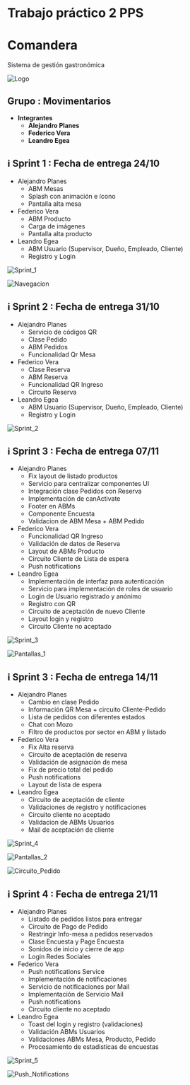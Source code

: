 # Trabajo práctico 2 PPS
# Comandera
Sistema de gestión gastronómica

![Logo](https://firebasestorage.googleapis.com/v0/b/tp2-comanda-pps.appspot.com/o/readme%2Flogo.png?alt=media&token=99928d52-07f6-42b1-b8fe-ad8da6f78413 "Logo")

## Grupo : Movimentarios

- **Integrantes**
  - **Alejandro Planes**
  - **Federico Vera**
  - **Leandro Egea**

## :information_source: Sprint 1 : Fecha de entrega 24/10 

- Alejandro Planes
  - ABM Mesas
  - Splash con animación e ícono
  - Pantalla alta mesa
- Federico Vera
  - ABM Producto
  - Carga de imágenes
  - Pantalla alta producto
- Leandro Egea
  - ABM Usuario (Supervisor, Dueño, Empleado, Cliente)
  - Registro y Login


![Sprint_1](https://firebasestorage.googleapis.com/v0/b/tp2-comanda-pps.appspot.com/o/readme%2Fsprint_1.png?alt=media&token=39219713-8688-4526-82c2-dc403235debc "Sprint 1")

![Navegacion](https://firebasestorage.googleapis.com/v0/b/tp2-comanda-pps.appspot.com/o/readme%2FNavegacion_app_V0.png?alt=media&token=b1c8ee22-1996-4fca-a3f4-ab3df7c5f5d0 "Navegacion")


## :information_source: Sprint 2 : Fecha de entrega 31/10 

- Alejandro Planes
  - Servicio de códigos QR
  - Clase Pedido
  - ABM Pedidos
  - Funcionalidad Qr Mesa
- Federico Vera  
  - Clase Reserva
  - ABM Reserva
  - Funcionalidad QR Ingreso
  - Circuito Reserva
- Leandro Egea
  - ABM Usuario (Supervisor, Dueño, Empleado, Cliente)
  - Registro y Login

![Sprint_2](https://firebasestorage.googleapis.com/v0/b/tp2-comanda-pps.appspot.com/o/readme%2Fsprint_2.png?alt=media&token=230624d0-1ed1-4ace-8def-ba3e2af7ba94 "Sprint 2")

## :information_source: Sprint 3 : Fecha de entrega 07/11 

- Alejandro Planes
  - Fix layout de listado productos
  - Servicio para centralizar componentes UI
  - Integración clase Pedidos con Reserva
  - Implementación de canActivate
  - Footer en ABMs 
  - Componente Encuesta
  - Validacion de ABM Mesa + ABM Pedido
- Federico Vera  
  - Funcionalidad QR Ingreso
  - Validación de datos de Reserva
  - Layout de ABMs Producto
  - Circuito Cliente de Lista de espera
  - Push notifications
- Leandro Egea
  - Implementación de interfaz para autenticación
  - Servicio para implementación de roles de usuario
  - Login de Usuario registrado y anónimo
  - Registro con QR
  - Circuito de aceptación de nuevo Cliente
  - Layout login y registro
  - Circuito Cliente no aceptado

![Sprint_3](https://firebasestorage.googleapis.com/v0/b/tp2-comanda-pps.appspot.com/o/readme%2Fsprint_3.png?alt=media&token=a93175aa-4666-47cb-975f-6c09736510f9 "Sprint 3")

![Pantallas_1](https://firebasestorage.googleapis.com/v0/b/tp2-comanda-pps.appspot.com/o/readme%2Fpantallas_1.png?alt=media&token=7cad239c-3c69-4042-824e-96ccc6f41c98 "Pantallas 1")

## :information_source: Sprint 3 : Fecha de entrega 14/11 

- Alejandro Planes
  - Cambio en clase Pedido
  - Información QR Mesa + circuito Cliente-Pedido 
  - Lista de pedidos con diferentes estados
  - Chat con Mozo
  - Filtro de productos por sector en ABM y listado
- Federico Vera
  - Fix Alta reserva
  - Circuito de aceptación de reserva
  - Validación de asignación de mesa
  - Fix de precio total del pedido
  - Push notifications
  - Layout de lista de espera
- Leandro Egea
  - Circuito de aceptación de cliente
  - Validaciones de registro y notificaciones
  - Circuito cliente no aceptado
  - Validacion de ABMs Usuarios
  - Mail de aceptación de cliente


![Sprint_4](https://firebasestorage.googleapis.com/v0/b/tp2-comanda-pps.appspot.com/o/readme%2Fsprint_4.png?alt=media&token=bf290386-cdd3-40ce-b8c6-025e17525111 "Sprint 4")

![Pantallas_2](https://firebasestorage.googleapis.com/v0/b/tp2-comanda-pps.appspot.com/o/readme%2Fpantallas_2.png?alt=media&token=b5303561-4b62-4f73-84f3-84d711fd3893 "Pantallas 2")

![Circuito_Pedido](https://firebasestorage.googleapis.com/v0/b/tp2-comanda-pps.appspot.com/o/readme%2FCircuito_Pedido.png?alt=media&token=06bc1ab0-fb79-4880-bebc-9f6bcc55081d "Circuito Pedido")


## :information_source: Sprint 4 : Fecha de entrega 21/11 

- Alejandro Planes
  - Listado de pedidos listos para entregar
  - Circuito de Pago de Pedido
  - Restringir Info-mesa a pedidos reservados
  - Clase Encuesta y Page Encuesta
  - Sonidos de inicio y cierre de app
  - Login Redes Sociales
- Federico Vera
  - Push notifications Service
  - Implementación de notificaciones
  - Servicio de notificaciones por Mail
  - Implementación de Servicio Mail
  - Push notifications
  - Circuito cliente no aceptado
- Leandro Egea
  - Toast del login y registro (validaciones)
  - Validación ABMs Usuarios
  - Validaciones ABMs Mesa, Producto, Pedido
  - Procesamiento de estadisticas de encuestas

![Sprint_5](https://firebasestorage.googleapis.com/v0/b/web-apps---practica.appspot.com/o/readme%2Fsprint_5.png?alt=media&token=8ca3ed3f-fe28-49f1-b92e-1cbc5076c421 "Sprint 5")

![Push_Notifications](https://firebasestorage.googleapis.com/v0/b/web-apps---practica.appspot.com/o/readme%2FPush_Notifications.png?alt=media&token=6348d06a-66a8-4afb-8ecd-03e0d8348382 "Push Notifications")

